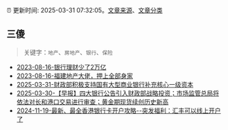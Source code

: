 :alarm_clock: 更新时间: 2025-03-31 07:32:05。[文章来源](/README.md)、[文章分类](/TAGS.md)

## 三傻


> 关键字：`地产`、`房地产`、`银行`、`保险`



- [2023-08-16-银行理财少了2万亿](https://www.aicaijing.com.cn/article/18565) 
- [2023-08-16-福建地产大佬，押上全部身家](https://www.aicaijing.com.cn/article/18567) 
- [2025-03-31-财政部积极支持国有大型商业银行补充核心一级资本](https://www.cls.cn/detail/1988373) 
- [2025-03-30-【早报】四大银行公告引入财政部战略投资；市场监管总局将依法对长和港口交易进行审查；黄金期现货续创历史新高](https://www.cls.cn/detail/1988296) 
- [2024-11-19-最新、最全香港银行卡开户攻略--突发福利：汇丰可以线上开户了](https://xueqiu.com/8108653112/313443790) 
